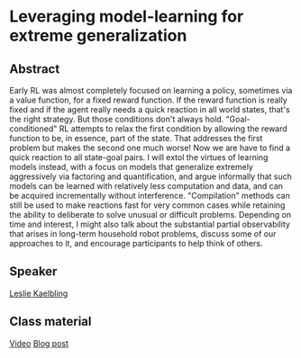 # Leveraging model-learning for extreme generalization

## Abstract
Early RL was almost completely focused on learning a policy, sometimes via a value function, for a fixed reward function.   If the reward function is really fixed and if the agent really needs a quick reaction in all world states, that's the right strategy.  But those conditions don't always hold.  "Goal-conditioned" RL attempts to relax the first condition by allowing the reward function to be, in essence, part of the state.   That addresses the first problem but makes the second one much worse!  Now we are have to find a quick reaction to all state-goal pairs.  I will extol the virtues of learning models instead, with a focus on models that generalize extremely aggressively via factoring and quantification, and argue informally that such models can be learned with relatively less computation and data, and can be acquired incrementally without interference.  "Compilation" methods can still be used to make reactions fast for very common cases while retaining the ability to deliberate to solve unusual or difficult problems.   Depending on time and interest, I might also talk about the substantial partial observability that arises in long-term household robot problems, discuss some of our approaches to it, and encourage participants to help think of others.
## Speaker

[Leslie Kaelbling](leslie-kaelbling.md)

## Class material
[Video](https://us02web.zoom.us/rec/play/_tOCAibc1Vl5f-Wwo5kS7tNU83GcjbCAZYpng3p3c0NraZ3FMHl-JShL6FefuaEkDtyTS-JLYgMp3ffz.tX07bsh2m4rDzO1I?startTime=1617975918000&_x_zm_rtaid=ymYVeH5TS-yFo43GnN8WBA.1618294478147.5eaefc2413c244edb1d881fa39ddc8c2&_x_zm_rhtaid=167)
[Blog post](https://lis.csail.mit.edu/the-engineering-science-of-embodied-intelligence/)
